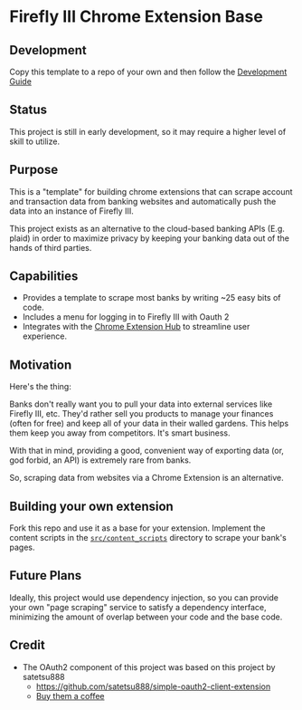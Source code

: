 # Firefly III Chrome Extension Base

## Development
Copy this template to a repo of your own and then follow the [Development Guide](
./DEV_GUIDE.md
)

## Status
This project is still in early development, so it may require a higher level of 
skill to utilize.

## Purpose

This is a "template" for building chrome extensions that can scrape account and 
transaction data from banking websites and automatically push the data into an
instance of Firefly III.

This project exists as an alternative to the cloud-based banking APIs (E.g. 
plaid) in order to maximize privacy by keeping your banking data out of the 
hands of third parties.

## Capabilities
- Provides a template to scrape most banks by writing ~25 easy bits of code.
- Includes a menu for logging in to Firefly III with Oauth 2
- Integrates with the [Chrome Extension Hub](
  https://github.com/bradsk88/firefly-iii-chrome-extension-hub) to streamline 
  user experience.

## Motivation
Here's the thing: 

Banks don't really want you to pull your data into external services like 
Firefly III, etc. They'd rather sell you products to manage your finances 
(often for free) and keep all of your data in their walled gardens. This helps 
them keep you away from competitors. It's smart business.

With that in mind, providing a good, convenient way of exporting data (or, god 
forbid, an API) is extremely rare from banks.

So, scraping data from websites via a Chrome Extension is an alternative.

## Building your own extension
Fork this repo and use it as a base for your extension. Implement the content 
scripts in the [`src/content_scripts`](src/content_scripts) directory to scrape 
your bank's pages.

## Future Plans
Ideally, this project would use dependency injection, so you can provide your
own "page scraping" service to satisfy a dependency interface, minimizing the
amount of overlap between your code and the base code.

## Credit
- The OAuth2 component of this project was based on this project by satetsu888
  - https://github.com/satetsu888/simple-oauth2-client-extension
  - [Buy them a coffee](https://www.buymeacoffee.com/satetsu888)
